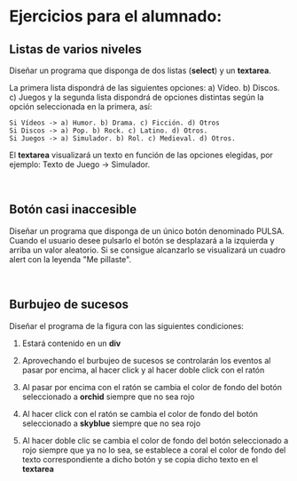 # Ejercicios para el alumnado:

## Listas de varios niveles

Diseñar un programa que disponga de dos listas (**select**) y un
**textarea**.

La primera lista dispondrá de las siguientes opciones: a) Vídeo. b) Discos.
c) Juegos y la segunda lista dispondrá de opciones distintas según la opción
seleccionada en la primera, así:

```
Si Vídeos -> a) Humor. b) Drama. c) Ficción. d) Otros
Si Discos -> a) Pop. b) Rock. c) Latino. d) Otros.
Si Juegos -> a) Simulador. b) Rol. c) Medieval. d) Otros.
```

El **textarea** visualizará un texto en función de las opciones
elegidas, por ejemplo:
Texto de Juego -> Simulador.

<br>

## Botón casi inaccesible

Diseñar un programa que disponga de un único botón denominado PULSA. Cuando el
usuario desee pulsarlo el botón se desplazará a la izquierda y arriba un valor
aleatorio. Si se consigue alcanzarlo se visualizará un cuadro alert con la
leyenda "Me pillaste".

<br>

## Burbujeo de sucesos

Diseñar el programa de la figura con las siguientes condiciones:

1. Estará contenido en un **div**

2. Aprovechando el burbujeo de sucesos se controlarán los eventos al pasar por
encima, al hacer click y al hacer doble click con el ratón

3. Al pasar por encima con el ratón se cambia el color de fondo del botón
seleccionado a **orchid** siempre que no sea rojo

4. Al hacer click con el ratón se cambia el color de fondo del botón
seleccionado a **skyblue** siempre que no sea rojo

5. Al hacer doble clic se cambia el color de fondo del botón seleccionado a
rojo siempre que ya no lo sea, se establece a coral el color de fondo del texto
correspondiente a dicho botón y se copia dicho texto en el **textarea**
